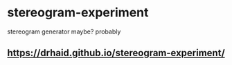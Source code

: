 # stereogram-experiment
stereogram generator maybe? probably

## https://drhaid.github.io/stereogram-experiment/